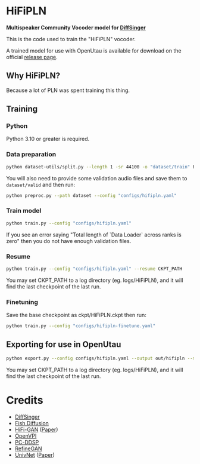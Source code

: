 # HiFiPLN
**Multispeaker Community Vocoder model for [DiffSinger](https://github.com/openvpi/DiffSinger)**

This is the code used to train the "HiFiPLN" vocoder.

A trained model for use with OpenUtau is available for download on the official [release page](https://utau.pl/hifipln/).

## Why HiFiPLN?
Because a lot of PLN was spent training this thing.

## Training
### Python
Python 3.10 or greater is required.

### Data preparation
```bash
python dataset-utils/split.py --length 1 -sr 44100 -o "dataset/train" PATH_TO_DATASET
```
You will also need to provide some validation audio files and save them to `dataset/valid` and then run:
```bash
python preproc.py --path dataset --config "configs/hifipln.yaml"
```

### Train model
```bash
python train.py --config "configs/hifipln.yaml"
```
If you see an error saying "Total length of \`Data Loader\` across ranks is zero" then you do not have enough validation files.

### Resume 
```bash
python train.py --config "configs/hifipln.yaml" --resume CKPT_PATH
```
You may set CKPT_PATH to a log directory (eg. logs/HiFiPLN), and it will find the last checkpoint of the last run.

### Finetuning
Save the base checkpoint as ckpt/HiFiPLN.ckpt then run:
```bash
python train.py --config "configs/hifipln-finetune.yaml"
```

## Exporting for use in OpenUtau
```bash
python export.py --config configs/hifipln.yaml --output out/hifipln --model CKPT_PATH
```
You may set CKPT_PATH to a log directory (eg. logs/HiFiPLN), and it will find the last checkpoint of the last run.

# Credits
* [DiffSinger](https://github.com/openvpi/DiffSinger)
* [Fish Diffusion](https://github.com/fishaudio/fish-diffusion)
* [HiFi-GAN](https://github.com/jik876/hifi-gan) ([Paper](https://arxiv.org/abs/2010.05646))
* [OpenVPI](https://github.com/openvpi/SingingVocoders)
* [PC-DDSP](https://github.com/yxlllc/pc-ddsp)
* [RefineGAN](https://arxiv.org/abs/2111.00962)
* [UnivNet](https://github.com/maum-ai/univnet) ([Paper](https://arxiv.org/abs/2106.07889))
